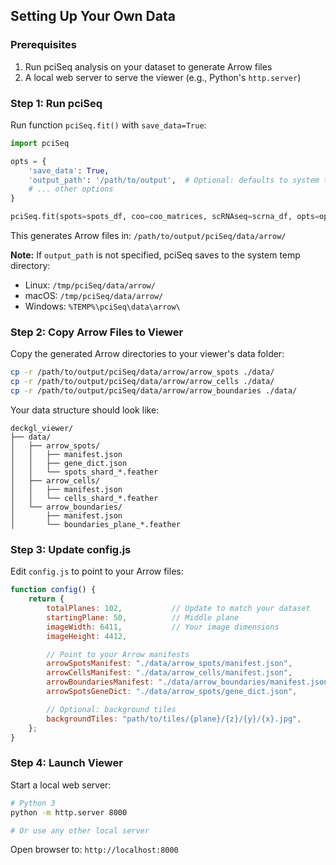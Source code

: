 [//]: # (https://acycliq.github.io/deckgl_viewer/)

[//]: # ()
[//]: # ()
[//]: # ()
[//]: # (# Counts per Class)

[//]: # ()
[//]: # ([View interactive charts]&#40;https://acycliq.github.io/deckgl_viewer/counts_per_class.html&#41;)
[//]: # ()
[//]: # (---)

## Setting Up Your Own Data

### Prerequisites

1. Run pciSeq analysis on your dataset to generate Arrow files
2. A local web server to serve the viewer (e.g., Python's `http.server`)

### Step 1: Run pciSeq

Run function `pciSeq.fit()` with `save_data=True`:

```python
import pciSeq

opts = {
    'save_data': True,
    'output_path': '/path/to/output',  # Optional: defaults to system temp dir
    # ... other options
}

pciSeq.fit(spots=spots_df, coo=coo_matrices, scRNAseq=scrna_df, opts=opts)
```

This generates Arrow files in: `/path/to/output/pciSeq/data/arrow/`

**Note:** If `output_path` is not specified, pciSeq saves to the system temp directory:
- Linux: `/tmp/pciSeq/data/arrow/`
- macOS: `/tmp/pciSeq/data/arrow/`
- Windows: `%TEMP%\pciSeq\data\arrow\`

### Step 2: Copy Arrow Files to Viewer

Copy the generated Arrow directories to your viewer's data folder:

```bash
cp -r /path/to/output/pciSeq/data/arrow/arrow_spots ./data/
cp -r /path/to/output/pciSeq/data/arrow/arrow_cells ./data/
cp -r /path/to/output/pciSeq/data/arrow/arrow_boundaries ./data/
```

Your data structure should look like:
```
deckgl_viewer/
├── data/
│   ├── arrow_spots/
│   │   ├── manifest.json
│   │   ├── gene_dict.json
│   │   └── spots_shard_*.feather
│   ├── arrow_cells/
│   │   ├── manifest.json
│   │   └── cells_shard_*.feather
│   └── arrow_boundaries/
│       ├── manifest.json
│       └── boundaries_plane_*.feather
```

### Step 3: Update config.js

Edit `config.js` to point to your Arrow files:

```javascript
function config() {
    return {
        totalPlanes: 102,           // Update to match your dataset
        startingPlane: 50,          // Middle plane
        imageWidth: 6411,           // Your image dimensions
        imageHeight: 4412,

        // Point to your Arrow manifests
        arrowSpotsManifest: "./data/arrow_spots/manifest.json",
        arrowCellsManifest: "./data/arrow_cells/manifest.json",
        arrowBoundariesManifest: "./data/arrow_boundaries/manifest.json",
        arrowSpotsGeneDict: "./data/arrow_spots/gene_dict.json",

        // Optional: background tiles
        backgroundTiles: "path/to/tiles/{plane}/{z}/{y}/{x}.jpg",
    };
}
```

### Step 4: Launch Viewer

Start a local web server:

```bash
# Python 3
python -m http.server 8000

# Or use any other local server
```

Open browser to: `http://localhost:8000`


